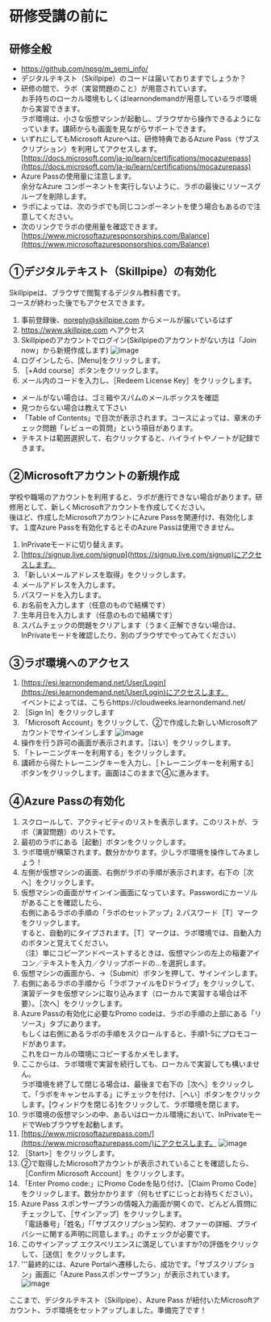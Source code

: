 # 研修受講の前に

## 研修全般
- https://github.com/npsg/m_semi_info/
- デジタルテキスト（Skillpipe）のコードは届いておりますでしょうか？
- 研修の間で、ラボ（実習問題のこと）が用意されています。<br>お手持ちのローカル環境もしくはlearnondemandが用意しているラボ環境から実習できます。<br>ラボ環境は、小さな仮想マシンが起動し、ブラウザから操作できるようになっています。講師からも画面を見ながらサポートできます。
- いずれにしてもMicrosoft Azureへは、研修特典であるAzure Pass（サブスクリプション）を利用してアクセスします。<br>[https://docs.microsoft.com/ja-jp/learn/certifications/mocazurepass](https://docs.microsoft.com/ja-jp/learn/certifications/mocazurepass)
- Azure Passの使用量に注意します。<br>余分なAzure コンポーネントを実行しないように、ラボの最後にリソースグループを削除します。
- ラボによっては、次のラボでも同じコンポーネントを使う場合もあるので注意してください。
- 次のリンクでラボの使用量を確認できます。<br>[https://www.microsoftazuresponsorships.com/Balance](https://www.microsoftazuresponsorships.com/Balance)

## ①デジタルテキスト（Skillpipe）の有効化
Skillpipeは、ブラウザで閲覧するデジタル教科書です。<br>コースが終わった後でもアクセスできます。
1. 事前登録後、noreply@skillpipe.com からメールが届いているはず
1. https://www.skillpipe.com へアクセス
1. Skillpipeのアカウントでログイン(Skillpipeのアカウントがない方は「Join now」から新規作成します)
![image](https://user-images.githubusercontent.com/69043643/122666855-bd18be80-d1ea-11eb-8bc3-1453605cc5d4.png)
1. ログインしたら、[Menu]をクリックします。
1. ［+Add course］ボタンをクリックします。
1. メール内のコードを入力し、［Redeem License Key］をクリックします。
- メールがない場合は、ゴミ箱やスパムのメールボックスを確認
- 見つからない場合は教えて下さい
- 「Table of Contents」で目次が表示されます。コースによっては、章末のチェック問題「レビューの質問」という項目があります。
- テキストは範囲選択して、右クリックすると、ハイライトやノートが記録できます。

## ②Microsoftアカウントの新規作成
学校や職場のアカウントを利用すると、ラボが進行できない場合があります。研修用として、新しくMicrosoftアカウントを作成してください。<br>
後ほど、作成したMicrosoftアカウントにAzure Passを関連付け、有効化します。１度Azure Passを有効化するとそのAzure Passは使用できません。
1. InPrivateモードに切り替えます。
1. [https://signup.live.com/signup](https://signup.live.com/signup)にアクセスします。
1. 「新しいメールアドレスを取得」をクリックします。
1. メールアドレスを入力します。
1. パスワードを入力します。
1. お名前を入力します（任意のもので結構です）
1. 生年月日を入力します（任意のもので結構です）
1. スパムチェックの問題をクリアします（うまく正解できない場合は、InPrivateモードを確認したり、別のブラウザでやってみてください）

## ③ラボ環境へのアクセス
1. [https://esi.learnondemand.net/User/Login](https://esi.learnondemand.net/User/Login)にアクセスします。<br>イベントによっては、こちらhttps://cloudweeks.learnondemand.net/    
1. ［Sign In］をクリックします
1. 「Microsoft Account」をクリックして、②で作成した新しいMicrosoftアカウントでサインインします
![image](https://user-images.githubusercontent.com/69043643/122667123-35cc4a80-d1ec-11eb-995b-0b36a35472f4.png)
1. 操作を行う許可の画面が表示されます。［はい］をクリックします。
1. 「トレーニングキーを利用する」をクリックします。
1. 講師から得たトレーニングキーを入力し、［トレーニングキーを利用する］ボタンをクリックします。画面はこのままで④に進みます。

## ④Azure Passの有効化
1. スクロールして、アクティビティのリストを表示します。このリストが、ラボ（演習問題）のリストです。
1. 最初のラボにある［起動］ボタンをクリックします。
1. ラボ環境が構築されます。数分かかります。少しラボ環境を操作してみましょう！
1. 左側が仮想マシンの画面、右側がラボの手順が表示されます。右下の［次へ］をクリックします。
1. 仮想マシンの画面がサインイン画面になっています。Passwordにカーソルがあることを確認したら、<br>右側にあるラボの手順の「ラボのセットアップ」2.パスワード［T］マークをクリックします。<br>すると、自動的にタイプされます。［T］マークは、ラボ環境では、自動入力のボタンと覚えてください。<br>（注）単にコピーアンドペーストするときは、仮想マシンの左上の稲妻アイコン／テキストを入力／クリップボードの…を選択します。
1. 仮想マシンの画面から、→（Submit）ボタンを押して、サインインします。
3. 右側にあるラボの手順から「ラボファイルをDドライブ」をクリックして、演習データを仮想マシンに取り込みます（ローカルで実習する場合は不要）。［次へ］をクリックします。
5. Azure Passの有効化に必要なPromo codeは、ラボの手順の上部にある「リソース」タブにあります。<br>もしくは右側にあるラボの手順をスクロールすると、手順1-5にプロモコードがあります。<br>これをローカルの環境にコピーするかメモします。
1. ここからは、ラボ環境で実習を続行しても、ローカルで実習しても構いません。<br>ラボ環境を終了して閉じる場合は、最後まで右下の［次へ］をクリックして、「ラボをキャンセルする」にチェックを付け、［へい］ボタンをクリックします。[ウィンドウを閉じる]をクリックして、ラボ環境を閉じます。
1. ラボ環境の仮想マシンの中、あるいはローカル環境において、InPrivateモードでWebブラウザを起動します。
1. [https://www.microsoftazurepass.com/](https://www.microsoftazurepass.com/)にアクセスします。
![image](https://user-images.githubusercontent.com/69043643/122667798-a9238b80-d1ef-11eb-92e8-35817bf36eba.png)
1. ［Start>］をクリックします。
1. ②で取得したMicrosoftアカウントが表示されていることを確認したら、［Confirm Microsoft Account］をクリックします。
1. 「Enter Promo code:」にPromo Codeを貼り付け、［Claim Promo Code］をクリックします。数分かかります（何もせずにじっとお待ちください）。
1. Azure Pass スポンサープランの情報入力画面が開くので、どんどん質問にチェックして、［サインアップ］をクリックします。<br>「電話番号」「姓名」「「サブスクリプション契約、オファーの詳細、プライバシーに関する声明に同意します。」のチェックが必要です。
1. このサインアップ エクスペリエンスに満足していますか?の評価をクリックして、［送信］をクリックします。
1. '''最終的には、Azure Portalへ遷移したら、成功です。「サブスクリプション」画面に「Azure Passスポンサープラン」が表示されています。
![image](https://user-images.githubusercontent.com/69043643/122668192-f274da80-d1f1-11eb-9679-50c924a5116a.png)

ここまで、デジタルテキスト（Skillpipe）、Azure Pass が紐付いたMicrosoftアカウント、ラボ環境をセットアップしました。準備完了です！
